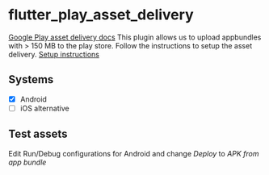 # flutter_play_asset_delivery
[Google Play asset delivery docs](https://developer.android.com/guide/playcore/asset-delivery)
This plugin allows us to upload appbundles with > 150 MB to the play store.
Follow the instructions to setup the asset delivery.
[Setup instructions](https://developer.android.com/guide/playcore/asset-delivery/integrate-java)

## Systems
- [x] Android
- [ ] iOS alternative

## Test assets
Edit Run/Debug configurations for Android and change *Deploy* to *APK from app bundle*
